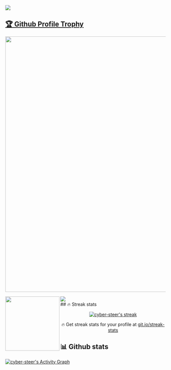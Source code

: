 <a href="https://hits.seeyoufarm.com"><img src="https://hits.seeyoufarm.com/api/count/incr/badge.svg?url=https%3A%2F%2Fgithub.com%2Fcyber-steer&count_bg=%2379C83D&title_bg=%23555555&icon=github.svg&icon_color=%23E7E7E7&title=hits&edge_flat=false"/></a> <br>
<a href="https://github.com/cyber-steer/github-profile-trophy"><h2>🏆 Github Profile Trophy</h2></a>
<a href="https://github.com/cyber-steer/github-profile-trophy">
  <img width=800 src="https://github-profile-trophy.vercel.app/?username=cyber-steer&column=8&theme=gruvbox&no-frame=true"/>
</a>
<br>
<div>
  <img height="170" align="left" src="https://github-readme-stats.vercel.app/api?username=cyber-steer&count_private=true&include_all_commits=true" />
  <img src="https://github-readme-stats.vercel.app/api/top-langs/?username=cyber-steer&layout=compact" />
</div>
## 🔥 Streak stats

<!-- GitHub Readme Streak Stats - https://github.com/cyber-steer/github-readme-streak-stats -->
<p align="center">
  <a href="https://github.com/cyber-steer/github-readme-streak-stats">
    <img title="🔥 Get streak stats for your profile at git.io/streak-stats" alt="cyber-steer's streak" src="https://streak-stats.demolab.com/?user=cyber-steer&theme=monokai-metallian&hide_border=true"/>
  </a>
  <p align="center">🔥 Get streak stats for your profile at <a href="https://git.io/streak-stats">git.io/streak-stats</a></p>
</p>

## 📊 Github stats

<a href="https://github.com/ashutosh00710/github-readme-activity-graph"><img alt="cyber-steer's Activity Graph" src="https://cyber-steer-activity-graph.herokuapp.com/graph/?username=cyber-steer&bg_color=1F222E&color=F8D866&line=F85D7F&point=FFFFFF&hide_border=true" /></a>
